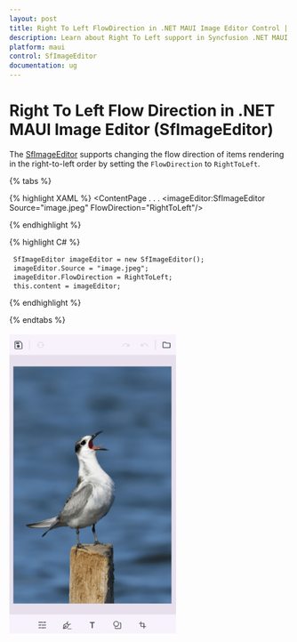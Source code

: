 ```yaml
---
layout: post
title: Right To Left FlowDirection in .NET MAUI Image Editor Control | Syncfusion
description: Learn about Right To Left support in Syncfusion .NET MAUI Image Editor(SfImageEditor) control and more.
platform: maui
control: SfImageEditor
documentation: ug
---
```

 
# Right To Left Flow Direction in .NET MAUI Image Editor (SfImageEditor)

The [SfImageEditor](https://www.syncfusion.com/maui-controls/maui-image-editor) supports changing the flow direction of items rendering in the right-to-left order by setting the `FlowDirection` to `RightToLeft`.

{% tabs %}

{% highlight XAML %}
  <ContentPage 
            . . .
            <imageEditor:SfImageEditor Source="image.jpeg" FlowDirection="RightToLeft"/>

   </ContentPage>
     
{% endhighlight %}

{% highlight C# %}
   
     SfImageEditor imageEditor = new SfImageEditor();
     imageEditor.Source = "image.jpeg";
     imageEditor.FlowDirection = RightToLeft;
     this.content = imageEditor;

{% endhighlight %}

{% endtabs %}

![Right to left in .NET MAUI Image Editor](images/right-to-left/right-to-left.png)
